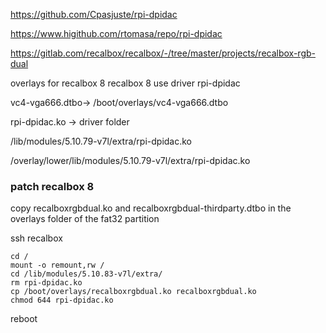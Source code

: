 https://github.com/Cpasjuste/rpi-dpidac

https://www.higithub.com/rtomasa/repo/rpi-dpidac

https://gitlab.com/recalbox/recalbox/-/tree/master/projects/recalbox-rgb-dual

overlays for recalbox 8
recalbox 8 use driver rpi-dpidac

vc4-vga666.dtbo-> /boot/overlays/vc4-vga666.dtbo

rpi-dpidac.ko -> driver folder

   /lib/modules/5.10.79-v7l/extra/rpi-dpidac.ko

   /overlay/lower/lib/modules/5.10.79-v7l/extra/rpi-dpidac.ko


### patch recalbox 8

copy recalboxrgbdual.ko and recalboxrgbdual-thirdparty.dtbo in the overlays folder of the fat32 partition

ssh recalbox

    cd /
    mount -o remount,rw /
    cd /lib/modules/5.10.83-v7l/extra/
    rm rpi-dpidac.ko
    cp /boot/overlays/recalboxrgbdual.ko recalboxrgbdual.ko
    chmod 644 rpi-dpidac.ko
    
reboot

